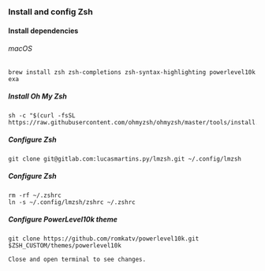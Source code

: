 ### Install and config Zsh

#### Install dependencies

###### macOS

```console
brew install zsh zsh-completions zsh-syntax-highlighting powerlevel10k exa
```

##### Install Oh My Zsh

```console
sh -c "$(curl -fsSL https://raw.githubusercontent.com/ohmyzsh/ohmyzsh/master/tools/install.sh)"
```

##### Configure Zsh

```console
git clone git@gitlab.com:lucasmartins.py/lmzsh.git ~/.config/lmzsh
```

##### Configure Zsh

```console
rm -rf ~/.zshrc
ln -s ~/.config/lmzsh/zshrc ~/.zshrc
```

##### Configure PowerLevel10k theme

```console
git clone https://github.com/romkatv/powerlevel10k.git $ZSH_CUSTOM/themes/powerlevel10k
```
    Close and open terminal to see changes.
